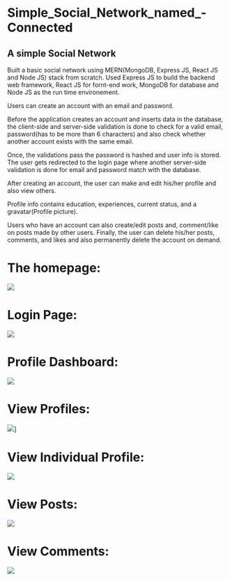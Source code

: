 # Simple_Social_Network_named_-Connected
## A simple Social Network

Built a basic social network using MERN(MongoDB, Express JS, React JS and Node JS) stack from scratch. Used Express JS to build the backend web framework, React JS for fornt-end work, MongoDB for database and Node JS as the run time environement.

Users can create an account with an email and password. 

Before the application creates an account and inserts data in the database, the client-side and server-side validation is done to check for a valid email, password(has to be more than 6 characters) and also check whether another account exists with the same email. 

Once, the validations pass the password is hashed and user info is stored. The user gets redirected to the login page where another server-side validation is done for email and password match with the database.

After creating an account, the user can make and edit his/her profile and also view others. 

Profile info contains education, experiences, current status, and a gravatar(Profile picture). 

Users who have an account can also create/edit posts and, comment/like on posts made by other users. Finally, the user can delete his/her posts, comments, and likes and also permanently delete the account on demand.

# The homepage:

![](readme_images/Home_page.png)


# Login Page:

![](readme_images/Login_page.png)


# Profile Dashboard:

![](readme_images/Profile_dashboard.png)


# View Profiles:


![](readme_images/View_profiles.png)]


# View Individual Profile:


![](readme_images/Individual_profile.png)


# View Posts:

![](readme_images/Posts.png)


# View Comments:

![](readme_images/Comments.png)



